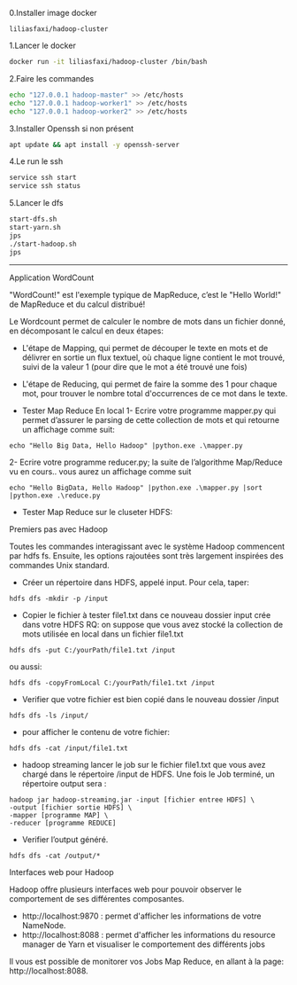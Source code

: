 0.Installer image docker
```
liliasfaxi/hadoop-cluster
```

1.Lancer le docker 
```bash
docker run -it liliasfaxi/hadoop-cluster /bin/bash
```

2.Faire les commandes
```bash
echo "127.0.0.1 hadoop-master" >> /etc/hosts
echo "127.0.0.1 hadoop-worker1" >> /etc/hosts
echo "127.0.0.1 hadoop-worker2" >> /etc/hosts
```

3.Installer Openssh si non présent
```bash
apt update && apt install -y openssh-server
```

4.Le run le ssh
```bash
service ssh start
service ssh status
```

5.Lancer le dfs
```bash
start-dfs.sh
start-yarn.sh
jps
./start-hadoop.sh
jps
```

---
Application WordCount

"WordCount!" est l'exemple typique de MapReduce, c’est le "Hello World!" de MapReduce et du calcul distribué!

Le Wordcount permet de calculer le nombre de mots dans un fichier donné, en décomposant le calcul en deux étapes:

- L'étape de Mapping, qui permet de découper le texte en mots et de délivrer en sortie un flux textuel, où chaque ligne contient le mot trouvé, suivi de la valeur 1 (pour dire que le mot a été trouvé une fois)

- L'étape de Reducing, qui permet de faire la somme des 1 pour chaque mot, pour trouver le nombre total d'occurrences de ce mot dans le texte.

* Tester Map Reduce En local
1- Ecrire votre programme mapper.py qui permet d’assurer le parsing de cette collection de mots et qui retourne un affichage comme suit:
```
echo "Hello Big Data, Hello Hadoop" |python.exe .\mapper.py
```
2- Ecrire votre programme reducer.py; la suite de l’algorithme Map/Reduce vu en cours.. vous aurez un affichage comme suit
```
echo "Hello BigData, Hello Hadoop" |python.exe .\mapper.py |sort |python.exe .\reduce.py
```


* Tester Map Reduce sur le cluseter HDFS:

Premiers pas avec Hadoop

Toutes les commandes interagissant avec le système Hadoop commencent par hdfs fs.
Ensuite, les options rajoutées sont très largement inspirées des commandes Unix standard.

- Créer un répertoire dans HDFS, appelé input. Pour cela, taper:
```
hdfs dfs -mkdir -p /input
```

- Copier le fichier à tester file1.txt dans ce nouveau dossier input crée dans votre HDFS
RQ: on suppose que vous avez stocké la collection de mots utilisée en local dans un fichier file1.txt
```
hdfs dfs -put C:/yourPath/file1.txt /input
```
ou aussi:
```
hdfs dfs -copyFromLocal C:/yourPath/file1.txt /input
```

- Verifier que votre fichier est bien copié dans le nouveau dossier /input
```
hdfs dfs -ls /input/
```

- pour afficher le contenu de votre fichier:
```
hdfs dfs -cat /input/file1.txt
```

- hadoop streaming
lancer le job sur le fichier file1.txt que vous avez chargé dans le répertoire /input de
HDFS. Une fois le Job terminé, un répertoire output sera :
```
hadoop jar hadoop-streaming.jar -input [fichier entree HDFS] \
-output [fichier sortie HDFS] \
-mapper [programme MAP] \
-reducer [programme REDUCE]
```

- Verifier l’output généré.
```
hdfs dfs -cat /output/*
```

Interfaces web pour Hadoop

Hadoop offre plusieurs interfaces web pour pouvoir observer le comportement de ses différentes composantes.
- http://localhost:9870 : permet d'afficher les informations de votre NameNode.
- http://localhost:8088 : permet d'afficher les informations du resource manager de Yarn et visualiser le comportement des différents jobs

Il vous est possible de monitorer vos Jobs Map Reduce, en allant à la page: http://localhost:8088.
